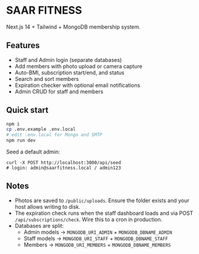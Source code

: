 # SAAR FITNESS

Next.js 14 + Tailwind + MongoDB membership system.

## Features
- Staff and Admin login (separate databases)
- Add members with photo upload or camera capture
- Auto-BMI, subscription start/end, and status
- Search and sort members
- Expiration checker with optional email notifications
- Admin CRUD for staff and members

## Quick start
```bash
npm i
cp .env.example .env.local
# edit .env.local for Mongo and SMTP
npm run dev
```

Seed a default admin:
```
curl -X POST http://localhost:3000/api/seed
# login: admin@saarfitness.local / admin123
```

## Notes
- Photos are saved to `/public/uploads`. Ensure the folder exists and your host allows writing to disk.
- The expiration check runs when the staff dashboard loads and via POST `/api/subscriptions/check`. Wire this to a cron in production.
- Databases are split:
  - Admin models -> `MONGODB_URI_ADMIN` + `MONGODB_DBNAME_ADMIN`
  - Staff models -> `MONGODB_URI_STAFF` + `MONGODB_DBNAME_STAFF`
  - Members -> `MONGODB_URI_MEMBERS` + `MONGODB_DBNAME_MEMBERS`
